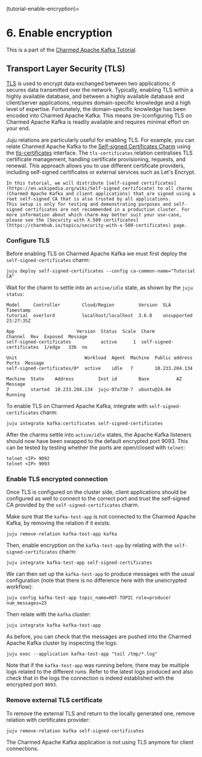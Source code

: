 (tutorial-enable-encryption)=
# 6. Enable encryption

This is a part of the [Charmed Apache Kafka Tutorial](index.md).

## Transport Layer Security (TLS)

[TLS](https://en.wikipedia.org/wiki/Transport_Layer_Security) is used to encrypt data exchanged between two applications; it secures data transmitted over the network. Typically, enabling TLS within a highly available database, and between a highly available database and client/server applications, requires domain-specific knowledge and a high level of expertise. Fortunately, the domain-specific knowledge has been encoded into Charmed Apache Kafka. This means (re-)configuring TLS on Charmed Apache Kafka is readily available and requires minimal effort on your end.

Juju relations are particularly useful for enabling TLS. 
For example, you can relate Charmed Apache Kafka to the 
[Self-signed Certificates Charm](https://charmhub.io/self-signed-certificates)
using the [tls-certificates](https://charmhub.io/integrations/tls-certificates) interface. 
The `tls-certificates` relation centralises TLS certificate management, handling certificate provisioning, requests, and renewal. This approach allows you to use different certificate providers, including self-signed certificates or external services such as Let's Encrypt.

```{note}
In this tutorial, we will distribute [self-signed certificates](https://en.wikipedia.org/wiki/Self-signed_certificate) to all charms (Charmed Apache Kafka and client applications) that are signed using a root self-signed CA that is also trusted by all applications. 
This setup is only for testing and demonstrating purposes and self-signed certificates are not recommended in a production cluster. For more information about which charm may better suit your use-case, please see the [Security with X.509 certificates](https://charmhub.io/topics/security-with-x-509-certificates) page.
```

### Configure TLS

Before enabling TLS on Charmed Apache Kafka we must first deploy the `self-signed-certificates` charm:

```shell
juju deploy self-signed-certificates --config ca-common-name="Tutorial CA"
```

Wait for the charm to settle into an `active/idle` state, as shown by the `juju status`:

```shell
Model     Controller        Cloud/Region         Version  SLA          Timestamp
tutorial  overlord          localhost/localhost  3.6.8    unsupported  23:27:35Z

App                       Version  Status  Scale  Charm                     Channel  Rev  Exposed  Message
self-signed-certificates           active      1  self-signed-certificates  1/edge   336  no       

Unit                         Workload  Agent  Machine  Public address  Ports  Message
self-signed-certificates/0*  active    idle   7        10.233.204.134         

Machine  State    Address         Inst id        Base          AZ  Message
7        started  10.233.204.134  juju-07a730-7  ubuntu@24.04      Running
```

To enable TLS on Charmed Apache Kafka, integrate with `self-signed-certificates` charm:

```shell
juju integrate kafka:certificates self-signed-certificates
```

After the charms settle into `active/idle` states, the Apache Kafka listeners should now have been swapped to the 
default encrypted port 9093. This can be tested by testing whether the ports are open/closed with `telnet`:

```shell
telnet <IP> 9092 
telnet <IP> 9093
```

### Enable TLS encrypted connection

Once TLS is configured on the cluster side, client applications should be configured as well to connect to
the correct port and trust the self-signed CA provided by the `self-signed-certificates` charm. 

Make sure that the `kafka-test-app` is not connected to the Charmed Apache Kafka, by removing the relation if it exists:

```shell
juju remove-relation kafka-test-app kafka
```

Then, enable encryption on the `kafka-test-app` by relating with the `self-signed-certificates` charm:

```shell
juju integrate kafka-test-app self-signed-certificates
```

We can then set up the `kafka-test-app` to produce messages with the usual configuration (note that there is no difference 
here with the unencrypted workflow):

```shell
juju config kafka-test-app topic_name=HOT-TOPIC role=producer num_messages=25
```

Then relate with the `kafka` cluster:

```shell
juju integrate kafka kafka-test-app
```

As before, you can check that the messages are pushed into the Charmed Apache Kafka cluster by inspecting the logs:

```shell
juju exec --application kafka-test-app "tail /tmp/*.log"
```

Note that if the `kafka-test-app` was running before, there may be multiple logs related to the different
runs. Refer to the latest logs produced and also check that in the logs the connection is indeed established
with the encrypted port `9093`.

### Remove external TLS certificate

To remove the external TLS and return to the locally generated one, remove relation with certificates provider:

```shell
juju remove-relation kafka self-signed-certificates
```

The Charmed Apache Kafka application is not using TLS anymore for client connections.
